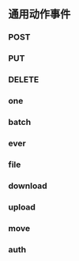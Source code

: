 ## 通用动作事件

### POST

### PUT

### DELETE

### one

### batch

### ever

### file

### download

### upload

### move

### auth